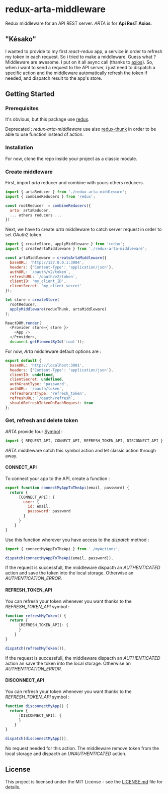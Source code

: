 # redux-arta-middleware

Redux middleware for an API REST server. *ARTA* is for **Api ResT Axios**.

## "Késako"

I wanted to provide to my first *react-redux* app, a service in order to refresh my token in each request. So i tried to make a middleware. Guess what ? Middleware are awesome. I put on it all async call (thanks to [axios](https://github.com/axios/axios)). So, when i want to send a request to the API server, i just need to dispatch a specific action and the middleware automatically refresh the token if needed, and dispatch result to the app's store.

## Getting Started

### Prerequisites

It's obvious, but this package use [redux](https://redux.js.org/).

Deprecated : *redux-arta-middleware* use also [redux-thunk](https://github.com/gaearon/redux-thunk) in order to be able to use function instead of action.

### Installation

For now, clone the repo inside your project as a classic module.

### Create middleware

First, import *arta* reducer and combine with yours others reducers.

```javascript
import { artaReducer } from './redux-arta-middleware';
import { combineReducers } from 'redux';

const rootReducer  = combineReducers({
  arta: artaReducer,
  ... others reducers ...
})
```

Next, we have to create *arta* middleware to catch server request in order to set *OAuth2* token.

```javascript
import { createStore, applyMiddleware } from 'redux';
import { createArtaMiddleware } from './redux-arta-middleware';

const artaMiddleware = createArtaMiddleware({
  baseURL: 'http://127.0.0.1:3004',
  headers: {'Content-Type': 'application/json'},
  authURL: `/oauth/v2/token`,
  refreshURL: `/oauth/v2/token`,
  clientID: 'my_client_ID',
  clientSecret: 'my_client_secret'
});

let store = createStore(
  rootReducer,
  applyMiddleware(reduxThunk, artaMiddleware)
);

ReactDOM.render(
  <Provider store={ store }>
    <App />
  </Provider>,
  document.getElementById('root'));
```

For now, *Arta* middleware default options are :

```javascript
export default {
  baseURL: 'http://localhost:3001',
  headers: {'Content-Type': 'application/json'},
  clientID: undefined,
  clientSecret: undefined,
  authGrantType: 'password',
  authURL: `/oauth/token`,
  refreshGrantType: 'refresh_token',
  refreshURL: `/oauth/refresh`,
  shouldRefreshTokenOnEachRequest: true
};
```


### Get, refresh and delete token

*ARTA* provide four [Symbol](https://developer.mozilla.org/fr/docs/Web/JavaScript/Reference/Objets_globaux/Symbol) :

```javascript
import { REQUEST_API, CONNECT_API, REFRESH_TOKEN_API, DISCONNECT_API }          from './redux-arta-middleware';
```

*ARTA* middleware catch this symbol action and let classic action through away.

#### CONNECT_API

To connect your app to the API, create a function :

```javascript
export function connectMyAppToTheApi(email, password) {
  return {
      [CONNECT_API]: {
        user: {
          id: email,
          passsword: password
        }
      }
    }
}
```

Use this function wherever you have access to the *dispatch* method :

```javascript
import { connectMyAppToTheApi } from './myActions';

dispatch(connectMyAppToTheApi(email, password)),
```

If the request is successfull, the middleware dispacth an *AUTHENTICATED* action and save the token into the local storage. Otherwise an *AUTHENTICATION_ERROR*.

#### REFRESH_TOKEN_API

You can refresh your token whenever you want thanks to the *REFRESH_TOKEN_API* symbol :

```javascript
function refreshMyToken() {
  return {
      [REFRESH_TOKEN_API]: {
      }
    }
}

dispatch(refreshMyToken()),
```

If the request is successfull, the middleware dispacth an *AUTHENTICATED* action an save the token into the local storage. Otherwise an *AUTHENTICATION_ERROR*.

#### DISCONNECT_API

You can refresh your token whenever you want thanks to the *REFRESH_TOKEN_API* symbol :

```javascript
function disconnectMyApp() {
  return {
      [DISCONNECT_API]: {
      }
    }
}

dispatch(disconnectMyApp()),
```

No request needed for this action. The middleware remove token from the local storage and dispacth an *UNAUTHENTICATED* action.


## License
This project is licensed under the MIT License - see the [LICENSE.md](LICENSE.md) file for details.
